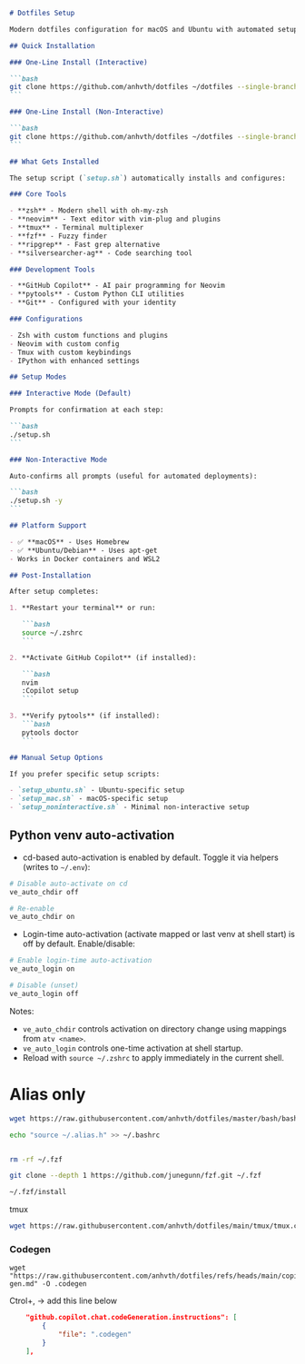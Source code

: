 ````markdown
# Dotfiles Setup

Modern dotfiles configuration for macOS and Ubuntu with automated setup.

## Quick Installation

### One-Line Install (Interactive)

```bash
git clone https://github.com/anhvth/dotfiles ~/dotfiles --single-branch && cd ~/dotfiles && ./setup.sh
```

### One-Line Install (Non-Interactive)

```bash
git clone https://github.com/anhvth/dotfiles ~/dotfiles --single-branch && cd ~/dotfiles && ./setup.sh -y
```

## What Gets Installed

The setup script (`setup.sh`) automatically installs and configures:

### Core Tools

- **zsh** - Modern shell with oh-my-zsh
- **neovim** - Text editor with vim-plug and plugins
- **tmux** - Terminal multiplexer
- **fzf** - Fuzzy finder
- **ripgrep** - Fast grep alternative
- **silversearcher-ag** - Code searching tool

### Development Tools

- **GitHub Copilot** - AI pair programming for Neovim
- **pytools** - Custom Python CLI utilities
- **Git** - Configured with your identity

### Configurations

- Zsh with custom functions and plugins
- Neovim with custom config
- Tmux with custom keybindings
- IPython with enhanced settings

## Setup Modes

### Interactive Mode (Default)

Prompts for confirmation at each step:

```bash
./setup.sh
```

### Non-Interactive Mode

Auto-confirms all prompts (useful for automated deployments):

```bash
./setup.sh -y
```

## Platform Support

- ✅ **macOS** - Uses Homebrew
- ✅ **Ubuntu/Debian** - Uses apt-get
- Works in Docker containers and WSL2

## Post-Installation

After setup completes:

1. **Restart your terminal** or run:

   ```bash
   source ~/.zshrc
   ```

2. **Activate GitHub Copilot** (if installed):

   ```bash
   nvim
   :Copilot setup
   ```

3. **Verify pytools** (if installed):
   ```bash
   pytools doctor
   ```

## Manual Setup Options

If you prefer specific setup scripts:

- `setup_ubuntu.sh` - Ubuntu-specific setup
- `setup_mac.sh` - macOS-specific setup
- `setup_noninteractive.sh` - Minimal non-interactive setup

````
## Python venv auto-activation

- cd-based auto-activation is enabled by default. Toggle it via helpers (writes to `~/.env`):

```bash
# Disable auto-activate on cd
ve_auto_chdir off

# Re-enable
ve_auto_chdir on
````

- Login-time auto-activation (activate mapped or last venv at shell start) is off by default. Enable/disable:

```bash
# Enable login-time auto-activation
ve_auto_login on

# Disable (unset)
ve_auto_login off
```

Notes:

- `ve_auto_chdir` controls activation on directory change using mappings from `atv <name>`.
- `ve_auto_login` controls one-time activation at shell startup.
- Reload with `source ~/.zshrc` to apply immediately in the current shell.

# Alias only

```bash
wget https://raw.githubusercontent.com/anhvth/dotfiles/master/bash/bashrc.sh -O ~/.alias.h

echo "source ~/.alias.h" >> ~/.bashrc


rm -rf ~/.fzf

git clone --depth 1 https://github.com/junegunn/fzf.git ~/.fzf

~/.fzf/install

```

tmux

```bash
wget https://raw.githubusercontent.com/anhvth/dotfiles/main/tmux/tmux.conf -O ~/.tmux.conf
```

### Codegen

```
wget "https://raw.githubusercontent.com/anhvth/dotfiles/refs/heads/main/copilot/code-gen.md" -O .codegen
```

Ctrol+, -> add this line below

```json
    "github.copilot.chat.codeGeneration.instructions": [
        {
            "file": ".codegen"
        }
    ],
```
````
